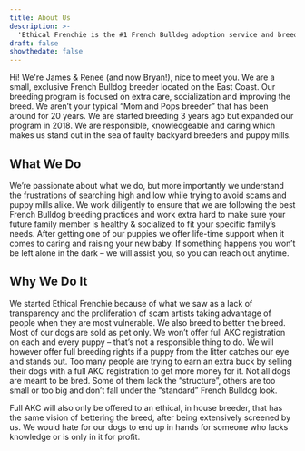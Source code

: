 ```yaml
---
title: About Us
description: >-
  'Ethical Frenchie is the #1 French Bulldog adoption service and breeder on the East Coast.'
draft: false
showthedate: false
---
```


Hi! We're James & Renee (and now Bryan!), nice to meet you. We are a small, exclusive French Bulldog breeder located on the East Coast. Our breeding program is focused on extra care, socialization and improving the breed. We aren’t your typical “Mom and Pops breeder” that has been around for 20 years. We are started breeding 3 years ago but expanded our program in 2018. We are responsible, knowledgeable and caring which makes us stand out in the sea of faulty backyard breeders and puppy mills.

## What We Do

We’re passionate about what we do, but more importantly we understand the frustrations of searching high and low while trying to avoid scams and puppy mills alike. We work diligently to ensure that we are following the best French Bulldog breeding practices and work extra hard to make sure your future family member is healthy & socialized to fit your specific family’s needs. After getting one of our puppies we offer life-time support when it comes to caring and raising your new baby. If something happens you won’t be left alone in the dark – we will assist you, so you can reach out anytime.

## Why We Do It

We started Ethical Frenchie because of what we saw as a lack of transparency and the proliferation of scam artists taking advantage of people when they are most vulnerable. We also breed to better the breed. Most of our dogs are sold as pet only. We won’t offer full AKC registration on each and every puppy – that’s not a responsible thing to do. We will however offer full breeding rights if a puppy from the litter catches our eye and stands out. Too many people are trying to earn an extra buck by selling their dogs with a full AKC registration to get more money for it. Not all dogs are meant to be bred. Some of them lack the “structure”, others are too small or too big and don’t fall under the “standard” French Bulldog look.

Full AKC will also only be offered to an ethical, in house breeder, that has the same vision of bettering the breed, after being extensively screened by us. We would hate for our dogs to end up in hands for someone who lacks knowledge or is only in it for profit.
